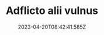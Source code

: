 ---
title: "Adflicto alii vulnus"
date: 2023-04-20T08:42:41.585Z
permalink: "/adflicto-alii-vulnus/"
---